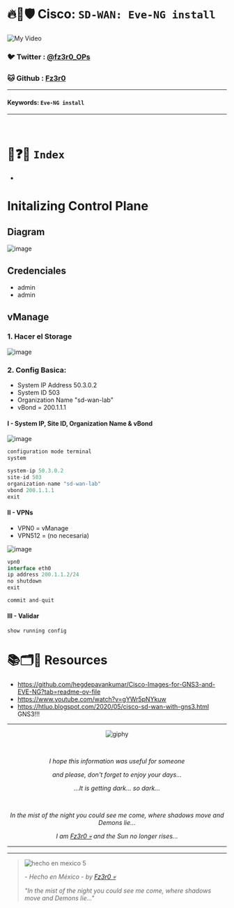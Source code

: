 # 🔥🧱🛡️ Cisco: `SD-WAN: Eve-NG install`

![My Video](https://user-images.githubusercontent.com/94720207/165892585-b830998d-d7c5-43b4-a3ad-f71a07b9077e.gif)

### 🐦 Twitter  : [@fz3r0_OPs](https://twitter.com/Fz3r0_OPs)
### 🐱 Github  : [Fz3r0](https://github.com/fz3r0) 

---
 
#### Keywords: `Eve-NG install`

---

<br>

# 📝❓📄 `Index`

- 

# Initalizing Control Plane

## Diagram

![image](https://github.com/user-attachments/assets/6f984862-c1e5-4275-90a4-4e6a9fc001da)

## Credenciales

- admin
- admin

## vManage

### 1. Hacer el Storage

![image](https://github.com/user-attachments/assets/e9a47f49-5e45-4a38-a500-9f6d886da919)

### 2. Config Basica:

- System IP Address 50.3.0.2
- System ID 503
- Organization Name "sd-wan-lab"
- vBond = 200.1.1.1

#### I - System IP, Site ID, Organization Name & vBond

![image](https://github.com/user-attachments/assets/b3a92d3f-016c-4deb-ba86-34d4ce4e4467)

````java
configuration mode terminal
system

system-ip 50.3.0.2
site-id 503
organization-name "sd-wan-lab"
vbond 200.1.1.1
exit
````

#### II - VPNs

- VPN0 = vManage
- VPN512 = (no necesaria)

![image](https://github.com/user-attachments/assets/9fe12c70-ae4a-4477-b4d7-e165062b556a)

````java
vpn0
interface eth0
ip address 200.1.1.2/24
no shutdown
exit

commit and-quit
````

#### III - Validar

````java
show running config
````









# 📚🗂️🎥 Resources

- https://github.com/hegdepavankumar/Cisco-Images-for-GNS3-and-EVE-NG?tab=readme-ov-file
- https://www.youtube.com/watch?v=gYWr5pNYkuw
- https://htluo.blogspot.com/2020/05/cisco-sd-wan-with-gns3.html GNS3!!!



  
---

<span align="center"> <p align="center"> ![giphy](https://user-images.githubusercontent.com/94720207/166587250-292d9a9f-e590-4c25-a678-d457e2268e85.gif) </p> </span> 



&nbsp;

<span align="center"> <p align="center"> _I hope this information was useful for someone_ </p> </span> 
<span align="center"> <p align="center"> _and please, don't forget to enjoy your days..._ </p> </span> 
<span align="center"> <p align="center"> _...It is getting dark... so dark..._ </p> </span> 

&nbsp;

<span align="center"> <p align="center"> _In the mist of the night you could see me come, where shadows move and Demons lie..._ </p> </span> 
<span align="center"> <p align="center"> _I am [Fz3r0 💀](https://github.com/Fz3r0/) and the Sun no longer rises..._ </p> </span> 

---






---

> ![hecho en mexico 5](https://user-images.githubusercontent.com/94720207/166068790-fa1f243d-2db9-4810-a6e4-eb3c4ad23700.png)
>
> _- Hecho en México - by [Fz3r0 💀](https://github.com/Fz3r0/)_  
>
> _"In the mist of the night you could see me come, where shadows move and Demons lie..."_ 

